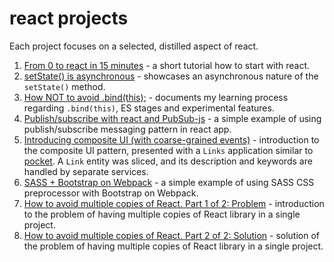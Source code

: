# react projects

Each project focuses on a selected, distilled aspect of react.

1. [From 0 to react in 15 minutes](https://github.com/bkaminnski/react/tree/master/01-from-0-to-react-in-15-minutes) - a short tutorial how to start with react.
1. [setState() is asynchronous](https://github.com/bkaminnski/react/tree/master/02-set-state-is-asynchronous) - showcases an asynchronous nature of the `setState()` method.
1. [How NOT to avoid .bind(this);](https://github.com/bkaminnski/react/tree/master/03-how-NOT-to-avoid-bind-this) - documents my learning process regarding `.bind(this)`, ES stages and experimental features.
1. [Publish/subscribe with react and PubSub-js](https://github.com/bkaminnski/react/tree/master/04-react-with-pubsub-js) - a simple example of using publish/subscribe messaging pattern in react app.
1. [Introducing composite UI (with coarse-grained events)](https://github.com/bkaminnski/react/tree/master/05-introducing-composite-ui) - introduction to the composite UI pattern, presented with a `Links` application similar to [pocket](http://getpocket.com/). A `Link` entity was sliced, and its description and keywords are handled by separate services.
1. [SASS + Bootstrap on Webpack](https://github.com/bkaminnski/react/tree/master/06-sass-bootstrap-webpack) - a simple example of using SASS CSS preprocessor with Bootstrap on Webpack.
1. [How to avoid multiple copies of React. Part 1 of 2: Problem](https://github.com/bkaminnski/react/tree/master/07-how-to-avoid-multiple-copies-of-react-part1of2) - introduction to the problem of having multiple copies of React library in a single project.
1. [How to avoid multiple copies of React. Part 2 of 2: Solution](https://github.com/bkaminnski/react/tree/master/07-how-to-avoid-multiple-copies-of-react-part2of2) - solution of the problem of having multiple copies of React library in a single project.